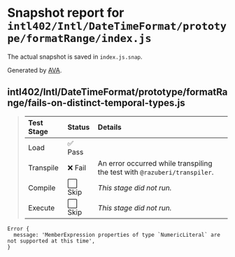 # Snapshot report for `intl402/Intl/DateTimeFormat/prototype/formatRange/index.js`

The actual snapshot is saved in `index.js.snap`.

Generated by [AVA](https://avajs.dev).

## intl402/Intl/DateTimeFormat/prototype/formatRange/fails-on-distinct-temporal-types.js

> | Test Stage | Status | Details |
> | :-- | :-- | :-- |
> | Load | ✅ Pass |  |
> | Transpile | ❌ Fail | An error occurred while transpiling the test with `@razuberi/transpiler`. |
> | Compile | ⬜ Skip | *This stage did not run.* |
> | Execute | ⬜ Skip | *This stage did not run.* |

    Error {
      message: 'MemberExpression properties of type `NumericLiteral` are not supported at this time',
    }
